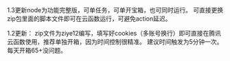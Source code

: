 1.3更新node为功能完整版，可单任务，可单开宝箱，也可同时运行。
可直接更换zip包里面的脚本文件即可在云函数运行，可避免action延迟。

1.2更新：
zip文件为ziye12编写，填写好cookies（多账号换行）即可直接在腾讯云函数使用，推荐单独开箱，因为时间控制很精准。
建议时间触发为5分钟一次。每天开箱65+没问题。
